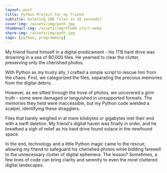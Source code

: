 ```yaml
---
layout: post
title: Python Project for my friend
subtitle: Deleting 50K files in 10 seconds?
cover-img: /assets/img/path.jpg
thumbnail-img: /assets/img/thumb_start.webp
share-img: /assets/img/path.jpg
tags: [python, programming]
---
```


My friend found himself in a digital predicament - his 1TB hard drive was drowning in a sea of 80,000 files. He yearned to clear the clutter, preserving only the cherished photos.

With Python as my trusty ally, I crafted a simple script to rescue him from the chaos. First, we categorized the files, separating the precious memories from the digital debris.

However, as we sifted through the trove of photos, we uncovered a grim truth - some were damaged or languished in unsupported formats. The memories they held were inaccessible, but my Python code wielded a scalpel, identifying these stragglers.

Files that barely weighed in at mere kilobytes or gigabytes met their end with a swift deletion. My friend's digital haven was finally in order, and he breathed a sigh of relief as his hard drive found solace in the newfound space.

In the end, technology and a little Python magic came to the rescue, allowing my friend to safeguard his cherished photos while bidding farewell to the unnecessary clutter of digital ephemera. The lesson? Sometimes, a few lines of code can bring clarity and serenity to even the most cluttered digital landscapes.
